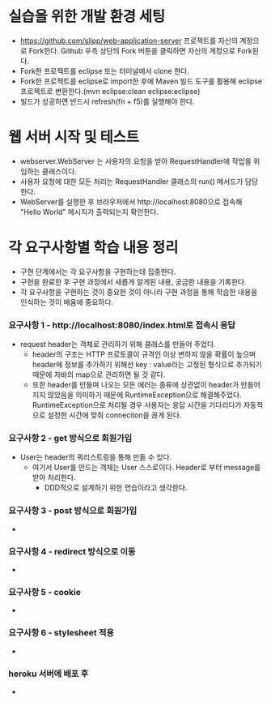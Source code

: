 # 실습을 위한 개발 환경 세팅
* https://github.com/slipp/web-application-server 프로젝트를 자신의 계정으로 Fork한다. Github 우측 상단의 Fork 버튼을 클릭하면 자신의 계정으로 Fork된다.
* Fork한 프로젝트를 eclipse 또는 터미널에서 clone 한다.
* Fork한 프로젝트를 eclipse로 import한 후에 Maven 빌드 도구를 활용해 eclipse 프로젝트로 변환한다.(mvn eclipse:clean eclipse:eclipse)
* 빌드가 성공하면 반드시 refresh(fn + f5)를 실행해야 한다.

# 웹 서버 시작 및 테스트
* webserver.WebServer 는 사용자의 요청을 받아 RequestHandler에 작업을 위임하는 클래스이다.
* 사용자 요청에 대한 모든 처리는 RequestHandler 클래스의 run() 메서드가 담당한다.
* WebServer를 실행한 후 브라우저에서 http://localhost:8080으로 접속해 "Hello World" 메시지가 출력되는지 확인한다.

# 각 요구사항별 학습 내용 정리
* 구현 단계에서는 각 요구사항을 구현하는데 집중한다. 
* 구현을 완료한 후 구현 과정에서 새롭게 알게된 내용, 궁금한 내용을 기록한다.
* 각 요구사항을 구현하는 것이 중요한 것이 아니라 구현 과정을 통해 학습한 내용을 인식하는 것이 배움에 중요하다. 

### 요구사항 1 - http://localhost:8080/index.html로 접속시 응답
* request header는 객체로 관리하기 위해 클래스를 만들어 주었다.
  * header의 구조는 HTTP 프로토콜이 규격인 이상 변하지 않을 확률이 높으며 header에 정보를 추가하기 위해선 key : value라는 고정된 형식으로 추가되기 때문에 자바의 map으로 관리하면 될 것 같다.
  * 또한 header를 만들며 나오는 모든 에러는 종류에 상관없이 header가 만들어지지 않았음을 의미하기 때문에 RuntimeException으로 해결해주었다. RuntimeException으로 처리될 경우 사용자는 응답 시간을 기다리다가 자동적으로 설정한 시간에 맞춰 conneciton을 끊게 된다.

### 요구사항 2 - get 방식으로 회원가입
* User는 header의 쿼리스트링을 통해 만들 수 있다.
  * 여기서 User를 만드는 객체는 User 스스로이다. Header로 부터 message를 받아 처리한다.
    * DDD적으로 설계하기 위한 연습이라고 생각한다.

### 요구사항 3 - post 방식으로 회원가입
* 

### 요구사항 4 - redirect 방식으로 이동
* 

### 요구사항 5 - cookie
* 

### 요구사항 6 - stylesheet 적용
* 

### heroku 서버에 배포 후
* 